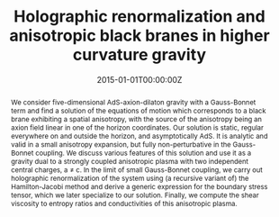 ---
title: "Holographic renormalization and anisotropic black branes in higher curvature gravity"

# Authors
# If you created a profile for a user (e.g. the default `admin` user), write the username (folder name) here 
# and it will be replaced with their full name and linked to their profile.
authors:
- admin
- Diego Trancanelli
- Viktor Jahnke

date: "2015-01-01T00:00:00Z"
doi: "10.1007/JHEP01(2015)122"

# Schedule page publish date (NOT publication's date).
publishDate: "2017-01-01T00:00:00Z"

# Publication type.
# Legend: 0 = Uncategorized; 1 = Conference paper; 2 = Journal article;
# 3 = Preprint / Working Paper; 4 = Report; 5 = Book; 6 = Book section;
# 7 = Thesis; 8 = Patent
publication_types: ["2"]

# Publication name and optional abbreviated publication name.
publication: In *Journal of High Energy Physics*
publication_short: Published in *JHEP*

abstract: We consider five-dimensional AdS-axion-dilaton gravity with a Gauss-Bonnet term and find a solution of the equations of motion which corresponds to a black brane exhibiting a spatial anisotropy, with the source of the anisotropy being an axion field linear in one of the horizon coordinates. Our solution is static, regular everywhere on and outside the horizon, and asymptotically AdS. It is analytic and valid in a small anisotropy expansion, but fully non-perturbative in the Gauss-Bonnet coupling. We discuss various features of this solution and use it as a gravity dual to a strongly coupled anisotropic plasma with two independent central charges, a ≠ c. In the limit of small Gauss-Bonnet coupling, we carry out holographic renormalization of the system using (a recursive variant of) the Hamilton-Jacobi method and derive a generic expression for the boundary stress tensor, which we later specialize to our solution. Finally, we compute the shear viscosity to entropy ratios and conductivities of this anisotropic plasma.

# Summary. An optional shortened abstract.
summary: ' '

tags: []

# Display this page in the Featured widget?
featured: true

# Custom links (uncomment lines below)
# links:
# - name: Custom Link
#   url: http://example.org

url_pdf: 'https://arxiv.org/pdf/1411.5964.pdf'
url_code: ''
url_dataset: ''
url_poster: 'poster_swieca.pdf'
url_project: ''
url_slides: ''
url_source: ''
url_video: ''

# Featured image
# To use, add an image named `featured.jpg/png` to your page's folder. 
image:
  caption: 'Image credit: [**Unsplash**](https://unsplash.com/photos/pLCdAaMFLTE)'
  focal_point: ""
  preview_only: false

# Associated Projects (optional).
#   Associate this publication with one or more of your projects.
#   Simply enter your project's folder or file name without extension.
#   E.g. `internal-project` references `content/project/internal-project/index.md`.
#   Otherwise, set `projects: []`.
projects: []

# Slides (optional).
#   Associate this publication with Markdown slides.
#   Simply enter your slide deck's filename without extension.
#   E.g. `slides: "example"` references `content/slides/example/index.md`.
#   Otherwise, set `slides: ""`.
slides: ""
---